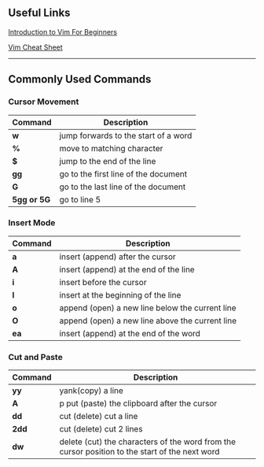 <h2>Useful Links</h2>

[Introduction to Vim For Beginners](https://youtu.be/RZ4p-saaQkc)

[Vim Cheat Sheet](https://vim.rtorr.com/)

---

<h2><p>Commonly Used Commands</p></h2>

<h3><b>Cursor Movement</b></h3>

| Command     | Description |
| ----------- | ----------- |
| **w**       | jump forwards to the start of a word       |
| **%**       | move to matching character        |
| **$**       | jump to the end of the line        |
| **gg**      | go to the first line of the document        |
| **G**       | go to the last line of the document        |
| **5gg or 5G**| go to line 5        |


<h3><b>Insert Mode</b></h3>

| Command     | Description |
| ----------- | ----------- |
| **a**       | insert (append) after the cursor        |
| **A**       | insert (append) at the end of the line        |
| **i**       | insert before the cursor       |
| **I**       | insert at the beginning of the line        |
| **o**       | append (open) a new line below the current line        |
| **O**       | append (open) a new line above the current line        |
| **ea**      | insert (append) at the end of the word        |

<h3><b>Cut and Paste</b></h3>


| Command     | Description |
| ----------- | ----------- |
| **yy**      | yank(copy) a line |
| **A**       | p put (paste) the clipboard after the cursor        |
| **dd**      | cut (delete) cut a line       |
| **2dd**     | cut (delete) cut 2 lines        |
| **dw**      | delete (cut) the characters of the word from the cursor position to the start of the next word       |
